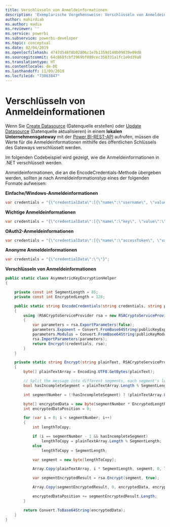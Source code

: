 ```yaml
---
title: Verschlüsseln von Anmeldeinformationen
description: 'Exemplarische Vorgehensweise: Verschlüsseln von Anmeldeinformationen für lokale Gateway-Datenquellen'
author: mahirdiab
ms.author: madia
ms.reviewer: ''
ms.service: powerbi
ms.subservice: powerbi-developer
ms.topic: conceptual
ms.date: 02/04/2019
ms.openlocfilehash: 4747d548f8b02806c1e7b1359d140b09039e09d8
ms.sourcegitcommit: 64c860fcbf2969bf089cec358331a1fc1e0d39a8
ms.translationtype: HT
ms.contentlocale: de-DE
ms.lasthandoff: 11/09/2019
ms.locfileid: "73863847"
---
```

# <a name="encrypt-credentials"></a>Verschlüsseln von Anmeldeinformationen

Wenn Sie [Create Datasource](https://docs.microsoft.com/rest/api/power-bi/gateways/createdatasource) (Datenquelle erstellen) oder [Update Datasource](https://docs.microsoft.com/rest/api/power-bi/gateways/updatedatasource) (Datenquelle aktualisieren) in einem **lokalen Unternehmensgateway** mit der [Power BI-REST-API](https://docs.microsoft.com/rest/api/power-bi/) aufrufen, müssen die Werte für die Anmeldeinformationen mithilfe des öffentlichen Schlüssels des Gateways verschlüsselt werden.

Im folgenden Codebeispiel wird gezeigt, wie die Anmeldeinformationen in .NET verschlüsselt werden.

Anmeldeinformationen, die an die EncodeCredentials-Methode übergeben werden, sollten je nach Anmeldeinformationstyp eines der folgenden Formate aufweisen:

**Einfache/Windows-Anmeldeinformationen**

```csharp
var credentials = "{\"credentialData\":[{\"name\":\"username\", \"value\":\"john\"},{\"name\":\"password\", \"value\":\"*****\"}]}";
```

**Wichtige Anmeldeinformationen**

```csharp
var credentials = "{\"credentialData\":[{\"name\":\"key\", \"value\":\"ec....LA=\"}]}";
```

**OAuth2-Anmeldeinformationen**

```csharp
var credentials = "{\"credentialData\":[{\"name\":\"accessToken\", \"value\":\"eyJ0....fwtQ\"}]}";
```

**Anonyme Anmeldeinformationen**

```csharp
var credentials = "{\"credentialData\":\"\"}";
```

**Verschlüsseln von Anmeldeinformationen**

```csharp
public static class AsymmetricKeyEncryptionHelper
{

    private const int SegmentLength = 85;
    private const int EncryptedLength = 128;

    public static string EncodeCredentials(string credentials, string publicKeyExponent, string publicKeyModulus)
    {
        using (RSACryptoServiceProvider rsa = new RSACryptoServiceProvider(EncryptedLength * 8))
        {
            var parameters = rsa.ExportParameters(false);
            parameters.Exponent = Convert.FromBase64String(publicKeyExponent);
            parameters.Modulus = Convert.FromBase64String(publicKeyModulus);
            rsa.ImportParameters(parameters);
            return Encrypt(credentials, rsa);
        }
    }

    private static string Encrypt(string plainText, RSACryptoServiceProvider rsa)
    {
        byte[] plainTextArray = Encoding.UTF8.GetBytes(plainText);

        // Split the message into different segments, each segment's length is 85. So the result may be 85,85,85,20.
        bool hasIncompleteSegment = plainTextArray.Length % SegmentLength != 0;

        int segmentNumber = (!hasIncompleteSegment) ? (plainTextArray.Length / SegmentLength) : ((plainTextArray.Length / SegmentLength) + 1);

        byte[] encryptedData = new byte[segmentNumber * EncryptedLength];
        int encryptedDataPosition = 0;

        for (var i = 0; i < segmentNumber; i++)
        {
            int lengthToCopy;

            if (i == segmentNumber - 1 && hasIncompleteSegment)
                lengthToCopy = plainTextArray.Length % SegmentLength;
            else
                lengthToCopy = SegmentLength;

            var segment = new byte[lengthToCopy];

            Array.Copy(plainTextArray, i * SegmentLength, segment, 0, lengthToCopy);

            var segmentEncryptedResult = rsa.Encrypt(segment, true);

            Array.Copy(segmentEncryptedResult, 0, encryptedData, encryptedDataPosition, segmentEncryptedResult.Length);

            encryptedDataPosition += segmentEncryptedResult.Length;
        }

        return Convert.ToBase64String(encryptedData);
    }
}
```